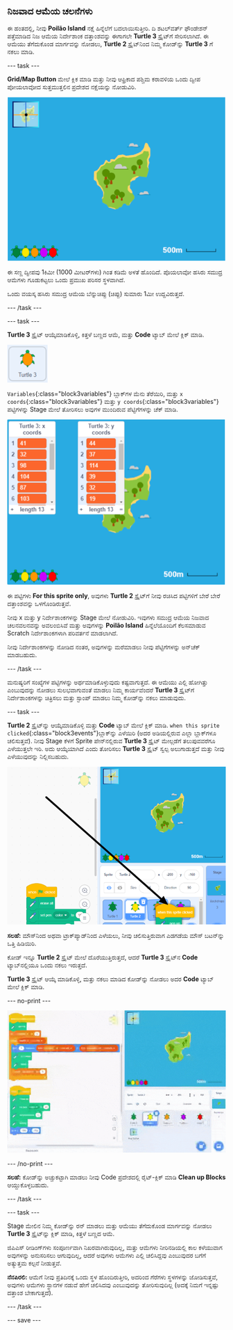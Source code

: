## ನಿಜವಾದ ಆಮೆಯ ಚಲನೆಗಳು

ಈ ಹಂತದಲ್ಲಿ, ನೀವು **Poilão Island** ನಕ್ಷೆ ಹಿನ್ನೆಲೆಗೆ ಬದಲಾಯಿಸುತ್ತೀರಿ. ದಿ ಶಟಲ್‌ವರ್ತ್‌ ಫೌಂಡೇಶನ್‌ ಪತ್ತೆಮಾಡಿದ ನಿಜ ಆಮೆಯ ನಿರ್ದೇಶಾಂಕ ದತ್ತಾಂಶವನ್ನು ಈಗಾಗಲೇ **Turtle 3** ಸ್ಪ್ರೈಟ್‌ಗೆ ಸೇರಿಸಲಾಗಿದೆ. ಈ ಆಮೆಯು ತೆಗೆದುಕೊಂಡ ಮಾರ್ಗವನ್ನು ನೋಡಲು, **Turtle 2** ಸ್ಪ್ರೈಟ್‌ನಿಂದ ನಿಮ್ಮ ಕೋಡ್‌ನ್ನು **Turtle 3** ಗೆ ನಕಲು ಮಾಡಿ.

--- task ---

**Grid/Map Button** ಮೇಲೆ ಕ್ಲಿಕ ಮಾಡಿ ಮತ್ತು ನೀವು ಆಫ್ರಿಕಾದ ಪಶ್ಚಿಮ ಕರಾವಳಿಯ ಒಂದು ದ್ವೀಪ ಪೋಯಲಾವೋದ ಸುತ್ತಮುತ್ತಲಿನ ಪ್ರದೇಶದ ನಕ್ಷೆಯನ್ನು ನೋಡುವಿರಿ.

![Stage showing map with button highlighted](images/map-backdrop.png)

ಈ ಸಣ್ಣ ದ್ವೀಪವು 1ಕಿಮೀ (1000 ಮೀಟರ್‌ಗಳು) ಗಿಂತ ಕಡಿಮೆ ಅಳತೆ ಹೊಂದಿದೆ. ಪೊಯಲಾವೋ ಹಸಿರು ಸಮುದ್ರ ಆಮೆಗಳು ಗೂಡುಕಟ್ಟಲು ಒಂದು ಪ್ರಮುಖ ಪರಿಸರ ಸ್ಥಳವಾಗಿದೆ.

ಒಂದು ವಯಸ್ಕ ಹಸಿರು ಸಮುದ್ರ ಆಮೆಯ ಬೆನ್ನುಚಿಪ್ಪು (ಚಿಪ್ಪು) ಸುಮಾರು 1ಮೀ ಉದ್ದವಿರುತ್ತದೆ.

--- /task ---

--- task ---

**Turtle 3** ಸ್ಪ್ರೈಟ್‌ ಆಯ್ಕೆಮಾಡಿಕೊಳ್ಳಿ, ಕಿತ್ತಳೆ ಬಣ್ಣದ ಆಮೆ, ಮತ್ತು **Code** ಟ್ಯಾಬ್‌ ಮೇಲೆ ಕ್ಲಿಕ್‌ ಮಾಡಿ.

![turtle 3 ಸ್ಪ್ರೈಟ್‌ನ ಚಿತ್ರ](images/turtle-3-sprite.png)

`Variables`{:class="block3variables"} ಬ್ಲಾಕ್‌ಗಳ ಮೆನು ತೆರೆಯಿರಿ, ಮತ್ತು `x coords`{:class="block3variables"} ಮತ್ತು `y coords`{:class="block3variables"} ಪಟ್ಟಿಗಳನ್ನು Stage ಮೇಲೆ ತೋರಿಸಲು ಅವುಗಳ ಮುಂದಿರುವ ಪೆಟ್ಟಿಗೆಗಳನ್ನು ಚೆಕ್‌ ಮಾಡಿ.

![Stage ಮೇಲೆ Turtle 3 ಪಟ್ಟಿಗಳ ಸ್ಕ್ರೀನ್‌ಶಾಟ್](images/turtle-3-lists-on-stage.png)

ಈ ಪಟ್ಟಿಗಳು **For this sprite only**, ಅವುಗಳು **Turtle 2** ಸ್ಪ್ರೈಟ್‌ಗೆ ನೀವು ರಚಿಸಿದ ಪಟ್ಟಿಗಳಿಗೆ ಬೇರೆ ಬೇರೆ ದತ್ತಾಂಶವನ್ನು ಒಳಗೊಂಡಿರುತ್ತವೆ.

ನೀವು x ಮತ್ತು y ನಿರ್ದೇಶಾಂಕಗಳನ್ನು Stage ಮೇಲೆ ನೋಡುವಿರಿ. ಇವುಗಳು ಸಮುದ್ರ ಆಮೆಯ ನಿಜವಾದ ಚಲನವಲನವನ್ನು ಅವಲಂಬಿಸಿವೆ ಮತ್ತು ಅವುಗಳನ್ನು **Poilão Island** ಹಿನ್ನೆಲೆಯೊಂದಿಗೆ ಕೆಲಸಮಾಡುವ Scratch ನಿರ್ದೇಶಾಂಕಗಳಾಗಿ ಪರಿವರ್ತನೆ ಮಾಡಲಾಗಿದೆ.

ನೀವು ನಿರ್ದೇಶಾಂಕಗಳನ್ನು ನೋಡಿದ ನಂತರ, ಅವುಗಳನ್ನು ಮರೆಮಾಡಲು ನೀವು ಪೆಟ್ಟಿಗೆಗಳನ್ನು ಅನ್‌ಚೆಕ್‌ ಮಾಡಬಹುದು.

--- /task ---

ಮನುಷ್ಯರಿಗೆ ಸಂಖ್ಯೆಗಳ ಪಟ್ಟಿಗಳನ್ನು ಅರ್ಥಮಾಡಿಕೊಳ್ಳುವುದು ಕಷ್ಟವಾಗುತ್ತದೆ. ಈ ಆಮೆಯು ಎಲ್ಲಿ ಹೋಗಿತ್ತು ಎಂಬುವುದನ್ನು ನೋಡಲು ಸುಲಭವಾಗುವಂತೆ ಮಾಡಲು ನಿಮ್ಮ ಕಾರ್ಯವೆಂದರೆ **Turtle 3** ಸ್ಪ್ರೈಟ್‌ಗೆ ನಿರ್ದೇಶಾಂಕಗಳನ್ನು ಚಿತ್ರಿಸಲು ಮತ್ತು ಸ್ಟಾಂಪ್‌ ಮಾಡಲು ನಿಮ್ಮ ಕೋಡ್‌ನ್ನು ನಕಲು ಮಾಡುವುದು.

--- task ---

**Turtle 2** ಸ್ಪ್ರೈಟ್‌ನ್ನು ಆಯ್ಕೆಮಾಡಿಕೊಳ್ಳಿ ಮತ್ತು **Code** ಟ್ಯಾಬ್‌ ಮೇಲೆ ಕ್ಲಿಕ್‌ ಮಾಡಿ. `when this sprite clicked`{:class="block3events"}ಬ್ಲಾಕ್‌ನ್ನು ಎಳೆಯಿರಿ (ಅದರ ಅಡಿಯಲ್ಲಿರುವ ಎಲ್ಲಾ ಬ್ಲಾಕ್‌ಗಳೂ ಚಲಿಸುತ್ತವೆ). ನೀವು Stage ಕೆಳಗೆ Sprite ಪೇನ್‌ನಲ್ಲಿರುವ **Turtle 3** ಸ್ಪ್ರೈಟ್‌ ಮೇಲ್ಗಡೆಗೆ ತಲುಪುವವರೆಗೂ ಎಳೆಯುತ್ತಲೇ ಇರಿ. ಅದು ಆಯ್ಕೆಯಾಗಿದೆ ಎಂದು ತೋರಿಸಲು **Turtle 3** ಸ್ಪ್ರೈಟ್‌ ಸ್ವಲ್ಪ ಅಲುಗಾಡುತ್ತದೆ ಮತ್ತು ನೀವು ಎಳೆಯುವುದನ್ನು ನಿಲ್ಲಿಸಬಹುದು.

![Turtle 2 sprite ನಿಂದ Turtle 3 ಗೆ ಕೋಡ್ ಅನ್ನು ಎಳೆಯಿರಿ](images/turtle-3-drag-code.png)

**ಸಲಹೆ:** ಮೌಸ್‌ನಿಂದ ಅಥವಾ ಟ್ರಾಕ್‌ಪ್ಯಾಡ್‌ನಿಂದ ಎಳೆಯಲು, ನೀವು ಚಲಿಸುತ್ತಿರುವಾಗ ಎಡಗಡೆಯ ಮೌಸ್‌ ಬಟನ್‌ನ್ನು ಒತ್ತಿ ಹಿಡಿಯಿರಿ.

ಕೋಡ್‌ ಇನ್ನೂ **Turtle 2** ಸ್ಪ್ರೈಟ್‌ ಮೇಲೆ ದೊರೆಯುತ್ತಿರುತ್ತದೆ, ಆದರೆ **Turtle 3** ಸ್ಪ್ರೈಟ್‌ನ **Code** ಟ್ಯಾಬ್‌ನಲ್ಲಿಯೂ ಒಂದು ನಕಲು ಇರುತ್ತದೆ.

**Turtle 3** ಸ್ಪ್ರೈಟ್‌ ಆಯ್ಕೆ ಮಾಡಿಕೊಳ್ಳಿ, ಮತ್ತು ನಕಲು ಮಾಡಿದ ಕೋಡ್‌ನ್ನು ನೋಡಲು ಅದರ **Code** ಟ್ಯಾಬ್‌ ಮೇಲೆ ಕ್ಲಿಕ್‌ ಮಾಡಿ.

--- no-print ---

![Turtle 2 ರಿಂದ Turtle 3 ಗೆ ಕೋಡ್ ಅನ್ನು ಎಳೆಯುವ ಅನಿಮೇಷನ್](images/drag-code-to-turtle-3.gif)

--- /no-print ---

**ಸಲಹೆ:** ಕೋಡ್‌ನ್ನು ಅಚ್ಚುಕಟ್ಟಾಗಿ ಮಾಡಲು ನೀವು Code ಪ್ರದೇಶದಲ್ಲಿ ರೈಟ್-ಕ್ಲಿಕ್‌ ಮಾಡಿ **Clean up Blocks** ಆಯ್ದುಕೊಳ್ಳಬಹುದು.

--- /task ---

--- task ---

Stage ಮೇಲಿನ ನಿಮ್ಮ ಕೋಡ್‌ನ್ನು ರನ್‌ ಮಾಡಲು ಮತ್ತು ಆಮೆಯು ತೆಗೆದುಕೊಂಡ ಮಾರ್ಗವನ್ನು ನೋಡಲು **Turtle 3** ಸ್ಪ್ರೈಟ್‌ನ್ನು ಕ್ಲಿಕ್‌ ಮಾಡಿ, ಕಿತ್ತಳೆ ಬಣ್ಣದ ಆಮೆ.

ಜಿಪಿಎಸ್‌ ರೀಡಿಂಗ್‌ಗಳು ಸಂಪೂರ್ಣವಾಗಿ ನಿಖರವಾಗಿರುವುದಿಲ್ಲ, ಮತ್ತು ಆಮೆಗಳು ನೀರಿನಡಿಯಲ್ಲಿ ಕಾಲ ಕಳೆಯುವಾಗ ಅವುಗಳನ್ನು ಅನುಸರಿಸಲು ಆಗುವುದಿಲ್ಲ, ಆದರೆ ಅವುಗಳು ಆಮೆಗಳು ಎಲ್ಲಿ ಚಲಿಸಿದ್ದವು ಎಂಬುವುದರ ಬಗೆಗೆ ಅತ್ಯುತ್ತಮ ಕಲ್ಪನೆ ನೀಡುತ್ತವೆ.

**ನೆನಪಿರಲಿ:** ಆಮೆಗೆ ನೀವು ಪ್ರತಿದಿನಕ್ಕೆ ಒಂದು ಸ್ಥಳ ಹೊಂದಿರುತ್ತೀರಿ, ಅದರಿಂದ ಗೆರೆಗಳು ಸ್ಥಳಗಳನ್ನು ಜೋಡಿಸುತ್ತವೆ, ಅವುಗಳು ಆಮೆಗಳು ಸ್ಥಾನಗಳ ನಡುವೆ ಹೇಗೆ ಚಲಿಸಿದವು ಎಂಬುವುದನ್ನು ತೋರಿಸುವುದಿಲ್ಲ (ಅದಕ್ಕೆ ನಿಮಗೆ ಇನ್ನಷ್ಟು ದತ್ತಾಂಶ ಬೇಕಾಗುತ್ತದೆ).

--- /task ---

--- save ---

